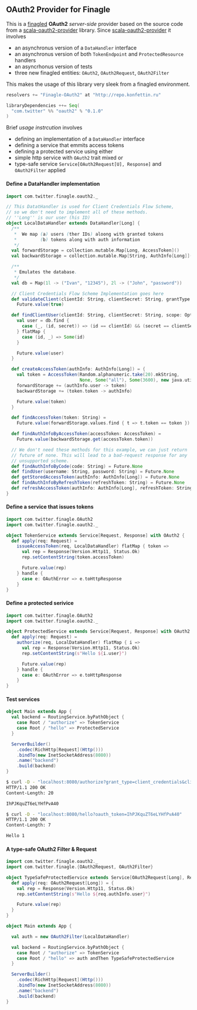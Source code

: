 OAuth2 Provider for Finagle
---------------------------------------

This is a [finagled](https://github.com/twitter/finagle) **OAuth2** _server-side_ provider based on the source code from a [scala-oauth2-provider](https://github.com/nulab/scala-oauth2-provider) library. Since [scala-oauth2-provider](https://github.com/nulab/scala-oauth2-provider) it involves 

 - an asynchronus version of a `DataHandler` interface
 - an asynchronus version of both `TokenEndpoint` and `ProtectedResource` handlers
 - an asyncrhonus version of tests
 - three new finagled entities: `OAuth2`, `OAuth2Request`, `OAuth2Filter`

This makes the usage of this library very sleek from a finagled environment.

```scala
resolvers += "Finagle-OAuth2" at "http://repo.konfettin.ru"

libraryDependencies ++= Seq(
  "com.twitter" %% "oauth2" % "0.1.0"
)
```

Brief _usage instrcution_ involves

 - defining an implementation of a `DataHandler` interface
 - defining a service that emmits access tokens
 - defining a protected service using either
  - simple http service with `OAuth2` trait mixed or
  - type-safe service `Service[OAuth2Request[U], Response]` and `OAuth2Filter` applied

#### Define a DataHandler implementation
```scala
import com.twitter.finagle.oauth2._

// This DatatHandler is used for Client Credentials Flow Scheme,
// so we don't need to implement all of these methods.
// ''Long'' is our user (his ID)
object LocalDataHandler extends DataHandler[Long] {
  /**
   *  We map (a) users (ther IDs) aloong with granted tokens
   *         (b) tokens along with auth information
   */
  val forwardStorage = collection.mutable.Map[Long, AccessToken]()
  val backwardStorage = collection.mutable.Map[String, AuthInfo[Long]]()

  /**
   * Emulates the database.
   */
  val db = Map(1l -> ("Ivan", "12345"), 2l -> ("John", "password"))

  // Client Credentials Flow Scheme Implementation goes here
  def validateClient(clientId: String, clientSecret: String, grantType: String) =
    Future.value(true)

  def findClientUser(clientId: String, clientSecret: String, scope: Option[String]) = {
    val user = db.find {
      case (_, (id, secret)) => (id == clientId) && (secret == clientSecret)
    } flatMap {
      case (id, _) => Some(id)
    }

    Future.value(user)
  }

  def createAccessToken(authInfo: AuthInfo[Long]) = {
    val token = AccessToken(Random.alphanumeric.take(20).mkString, 
                            None, Some("all"), Some(3600), new java.util.Date())
    forwardStorage += (authInfo.user -> token)
    backwardStorage += (token.token -> authInfo)

    Future.value(token)
  }

  def findAccessToken(token: String) =
    Future.value(forwardStorage.values.find { t => t.token == token })

  def findAuthInfoByAccessToken(accessToken: AccessToken) =
    Future.value(backwardStorage.get(accessToken.token))

  // We don't need these methods for this example, we can just return 
  // future of none. This will lead to a bad-request response for any
  // unsupported scheme.
  def findAuthInfoByCode(code: String) = Future.None
  def findUser(username: String, password: String) = Future.None
  def getStoredAccessToken(authInfo: AuthInfo[Long]) = Future.None
  def findAuthInfoByRefreshToken(refreshToken: String) = Future.None
  def refreshAccessToken(authInfo: AuthInfo[Long], refreshToken: String) = Future.never
}

```

#### Define a service that issues tokens
```scala
import com.twitter.finagle.OAuth2
import com.twitter.finagle.oauth2._

object TokenService extends Service[Request, Response] with OAuth2 {
  def apply(req: Request) =
    issueAccessToken(req, LocalDataHandler) flatMap { token =>
      val rep = Response(Version.Http11, Status.Ok)
      rep.setContentString(token.accessToken)

      Future.value(rep)
    } handle {
      case e: OAuthError => e.toHttpResponse
    }
}
```

#### Define a protected serivice
```scala
import com.twitter.finagle.OAuth2
import com.twitter.finagle.oauth2._

object ProtectedService extends Service[Request, Response] with OAuth2 {
  def apply(req: Request) =
    authorize(req, LocalDataHandler) flatMap { i =>
      val rep = Response(Version.Http11, Status.Ok)
      rep.setContentString(s"Hello ${i.user}")

      Future.value(rep)
    } handle {
      case e: OAuthError => e.toHttpResponse
    }
}
```

#### Test services
```scala
object Main extends App {
  val backend = RoutingService.byPathObject {
    case Root / "authorize" => TokenService
    case Root / "hello" => ProtectedService
  }

  ServerBuilder()
    .codec(RichHttp[Request](Http()))
    .bindTo(new InetSocketAddress(8080))
    .name("backend")
    .build(backend)
}
```

```bash
$ curl -D - "localhost:8080/authorize?grant_type=client_credentials&client_id=Ivan&client_secret=12345"
HTTP/1.1 200 OK
Content-Length: 20

IhPJKquZT6eLYHfPvA40

$ curl -D - "localhost:8080/hello?oauth_token=IhPJKquZT6eLYHfPvA40"
HTTP/1.1 200 OK
Content-Length: 7

Hello 1
```

#### A type-safe OAuth2 Filter & Request
```scala
import com.twitter.finagle.oauth2._
import com.twitter.finagle.{OAuth2Request, OAuth2Filter}

object TypeSafeProtectedService extends Service[OAuth2Request[Long], Response] {
  def apply(req: OAuth2Request[Long]) = {
    val rep = Response(Version.Http11, Status.Ok)
    rep.setContentString(s"Hello ${req.authInfo.user}")

    Future.value(rep)
  }
}

object Main extends App {

  val auth = new OAuth2Filter(LocalDataHandler)

  val backend = RoutingService.byPathObject {
    case Root / "authorize" => TokenService
    case Root / "hello" => auth andThen TypeSafeProtectedService
  }

  ServerBuilder()
    .codec(RichHttp[Request](Http()))
    .bindTo(new InetSocketAddress(8080))
    .name("backend")
    .build(backend)
}
```

